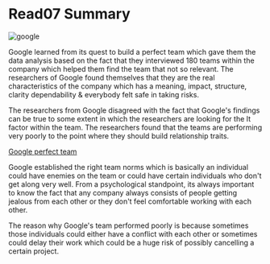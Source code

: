 # Read07 Summary

![google](https://images.hindustantimes.com/tech/img/2020/07/18/960x540/google_ht_1595020363172_1595020368945_1595051501816.png)

Google learned from its quest to build a perfect team which gave them the data analysis based on the fact that they interviewed 180 teams within the company which helped them find the team that not so relevant. The researchers of Google found themselves that they are the real characteristics of the company which has a meaning, impact, structure, clarity dependability & everybody felt safe in taking risks.

The researchers from Google disagreed with the fact that Google's findings can be true to some extent in which the researchers are looking for the It factor within the team. The researchers found that the teams are performing very poorly to the point where they should build relationship traits.

[Google perfect team](https://pagely.com/blog/google-team-building-process/)

Google established the right team norms which is basically an individual could have enemies on the team or could have certain individuals who don't get along very well. From a psychological standpoint, its always important to know the fact that any company always consists of people getting jealous from each other or they don't feel comfortable working with each other.

The reason why Google's team performed poorly is because sometimes those individuals could either have a conflict with each other or sometimes could delay their work which could be a huge risk of possibly cancelling a certain project.
